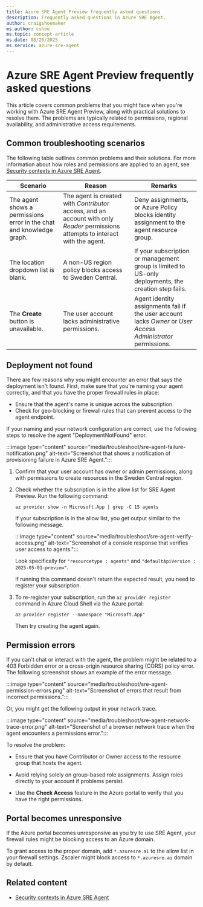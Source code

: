 ```yaml
---
title: Azure SRE Agent Preview frequently asked questions
description: Frequently asked questions in Azure SRE Agent.
author: craigshoemaker
ms.author: cshoe
ms.topic: concept-article
ms.date: 08/26/2025
ms.service: azure-sre-agent
---
```


# Azure SRE Agent Preview frequently asked questions

This article covers common problems that you might face when you're working with Azure SRE Agent Preview, along with practical solutions to resolve them. The problems are typically related to permissions, regional availability, and administrative access requirements.

## Common troubleshooting scenarios

The following table outlines common problems and their solutions. For more information about how roles and permissions are applied to an agent, see [Security contexts in Azure SRE Agent](./access-management.md).

| Scenario | Reason | Remarks |
|---|---|---|
| The agent shows a permissions error in the chat and knowledge graph. | The agent is created with *Contributor* access, and an account with only *Reader* permissions attempts to interact with the agent. | Deny assignments, or Azure Policy blocks identity assignment to the agent resource group.  |
| The location dropdown list is blank. | A non-US region policy blocks access to Sweden Central. | If your subscription or management group is limited to US-only deployments, the creation step fails. |
| The **Create** button is unavailable. | The user account lacks administrative permissions. | Agent identity assignments fail if the user account lacks *Owner* or *User Access Administrator* permissions. |

## Deployment not found

There are few reasons why you might encounter an error that says the deployment isn't found. First, make sure that you're naming your agent correctly, and that you have the proper firewall rules in place:

* Ensure that the agent's name is unique across the subscription.
* Check for geo-blocking or firewall rules that can prevent access to the agent endpoint.

If your naming and your network configuration are correct, use the following steps to resolve the agent "DeploymentNotFound" error.

:::image type="content" source="media/troubleshoot/sre-agent-failure-notification.png" alt-text="Screenshot that shows a notification of provisioning failure in Azure SRE Agent.":::

1. Confirm that your user account has owner or admin permissions, along with permissions to create resources in the Sweden Central region.

1. Check whether the subscription is in the allow list for SRE Agent Preview. Run the following command:

    ```azurecli
    az provider show -n Microsoft.App | grep -C 15 agents
    ```

    If your subscription is in the allow list, you get output similar to the following message.

    :::image type="content" source="media/troubleshoot/sre-agent-verify-access.png" alt-text="Screenshot of a console response that verifies user access to agents.":::

    Look specifically for `"resourcetype : agents"` and `"defaultApiVersion : 2025-05-01-preview"`.

    If running this command doesn't return the expected result, you need to register your subscription.

1. To re-register your subscription, run the `az provider register` command in Azure Cloud Shell via the Azure portal:

    ```azurecli
    az provider register --namespace "Microsoft.App"
    ```

    Then try creating the agent again.

## Permission errors

If you can't chat or interact with the agent, the problem might be related to a 403 Forbidden error or a cross-origin resource sharing (CORS) policy error. The following screenshot shows an example of the error message.

:::image type="content" source="media/troubleshoot/sre-agent-permission-errors.png" alt-text="Screenshot of errors that result from incorrect permissions.":::

Or, you might get the following output in your network trace.

:::image type="content" source="media/troubleshoot/sre-agent-network-trace-error.png" alt-text="Screenshot of a browser network trace when the agent encounters a permissions error.":::

To resolve the problem:

* Ensure that you have Contributor or Owner access to the resource group that hosts the agent.

* Avoid relying solely on group-based role assignments. Assign roles directly to your account if problems persist.

* Use the **Check Access** feature in the Azure portal to verify that you have the right permissions.

## Portal becomes unresponsive

If the Azure portal becomes unresponsive as you try to use SRE Agent, your firewall rules might be blocking access to an Azure domain.

To grant access to the proper domain, add `*.azuresre.ai` to the allow list in your firewall settings. Zscaler might block access to `*.azuresre.ai` domain by default.

## Related content

* [Security contexts in Azure SRE Agent](./access-management.md)
